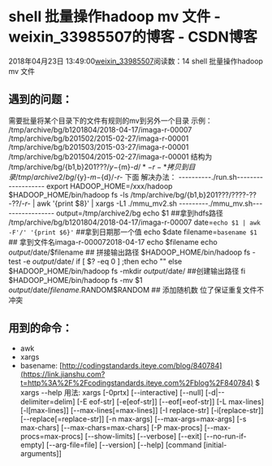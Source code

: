 # shell 批量操作hadoop mv 文件 - weixin_33985507的博客 - CSDN博客
2018年04月23日 13:49:00[weixin_33985507](https://me.csdn.net/weixin_33985507)阅读数：14
shell 批量操作hadoop mv 文件
## 遇到的问题：
需要批量将某个目录下的文件有规则的mv到另外一个目录
示例：
/tmp/archive/bg/b1201804/2018-04-17/imaga-r-00007
/tmp/archive/bg/b201502/2015-02-27/imaga-r-00001
/tmp/archive/bg/b201503/2015-03-27/imaga-r-00001
/tmp/archive/bg/b201504/2015-02-27/imaga-r-00001
结构为 /tmp/archive/bg/{b1,b}201???/${y}-${m}-${d}/*-r-*
拷贝到目录 /tmp/archive2/bg/${y}-${m}-${d}/*-r-* 下面
解决办法：
----------./run.sh-------------------
export HADOOP_HOME=/xxx/hadoop
$HADOOP_HOME/bin/hadoop fs -ls /tmp/archive/bg/{b1,b}201???/????-??-??/*-r-* | awk '{print $8}' | xargs -L1 ./mmu_mv2.sh
---------./mmu_mv.sh-----------------
output=/tmp/archive2/bg
echo $1 ##拿到hdfs路径 /tmp/archive/bg/b1201804/2018-04-17/imaga-r-00007
date=`echo $1 | awk -F'/' '{print $6}'`  ##拿到日期那一个值
echo $date
filename=`basename $1`        ## 拿到文件名imaga-r-000072018-04-17
echo $filename
echo $output/$date/$filename   ## 拼接输出路径
$HADOOP_HOME/bin/hadoop fs -test -e $output/$date/
if [ $? -eq 0 ] ;then
echo ""
else
$HADOOP_HOME/bin/hadoop fs -mkdir $output/$date/ ##创建输出路径
fi
$HADOOP_HOME/bin/hadoop fs -mv $1 $output/$date/$filename.$RANDOM$RANDOM   ## 添加随机数 位了保证重复文件不冲突
## 用到的命令：
- awk
- xargs
- basename: [http://codingstandards.iteye.com/blog/840784](https://link.jianshu.com?t=http%3A%2F%2Fcodingstandards.iteye.com%2Fblog%2F840784)
$ xargs --help
用法: xargs [-0prtx] [--interactive] [--null] [-d|--delimiter=delim]
[-E eof-str] [-e[eof-str]]  [--eof[=eof-str]]
[-L max-lines] [-l[max-lines]] [--max-lines[=max-lines]]
[-I replace-str] [-i[replace-str]] [--replace[=replace-str]]
[-n max-args] [--max-args=max-args]
[-s max-chars] [--max-chars=max-chars]
[-P max-procs]  [--max-procs=max-procs] [--show-limits]
[--verbose] [--exit] [--no-run-if-empty] [--arg-file=file]
[--version] [--help] [command [initial-arguments]]
